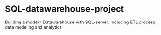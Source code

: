 # SQL-datawarehouse-project
Building a modern Datawarehouse with SQL-server. Including ETL process, data modeling and analytics
